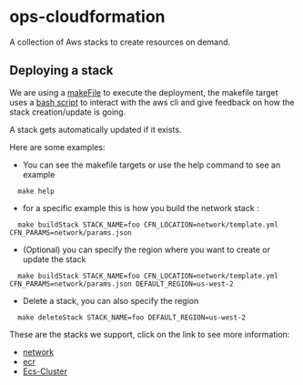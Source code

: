 # ops-cloudformation

A collection of Aws stacks to create resources on demand.

## Deploying a stack

  We are using a [makeFile](Makefile) to execute the deployment, the makefile target uses a [bash script](scripts/deploy_stack.sh) to interact with the aws cli and give feedback on how the stack creation/update is going.

  A stack gets automatically updated if it exists.

  Here are some examples:

  - You can see the makefile targets or use the help command to see an example

  ```
    make help
  ```

  - for a specific example this is how you build the network stack  :

  ```
    make buildStack STACK_NAME=foo CFN_LOCATION=network/template.yml CFN_PARAMS=network/params.json
  ```

  - (Optional) you can specify the region where you want to create or update the stack  

  ```
    make buildStack STACK_NAME=foo CFN_LOCATION=network/template.yml CFN_PARAMS=network/params.json DEFAULT_REGION=us-west-2
  ```

  - Delete a stack, you can also specify the region

  ```
    make deleteStack STACK_NAME=foo DEFAULT_REGION=us-west-2
  ```

These are the stacks we support, click on the link to see more information:

  - [network](network/)
  - [ecr](ecr/)
  - [Ecs-Cluster](ecs-cluster/)
